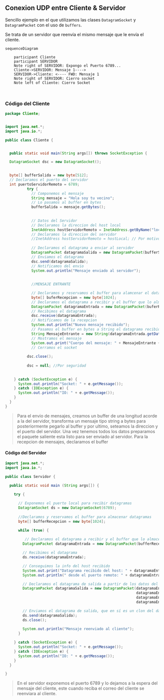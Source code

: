 
## Conexion UDP entre Cliente & Servidor
Sencillo ejemplo en el que utilizamos las clases `DatagramSocket` y `DatagramPacket` con el uso de `buffers`.

Se trata de un servidor que reenvía el mismo mensaje que le envía el cliente.


```mermaid
sequenceDiagram

    participant Cliente
    participant SERVIDOR
    Note right of SERVIDOR: Expongo el Puerto 6789...
    Cliente->SERVIDOR: Mensaje 1---->
    SERVIDOR->Cliente: <---- FWD: Mensaje 1
    Note right of SERVIDOR: Cierro socket
    Note left of Cliente: Cierro Socket
  
  
```



### **Código del Cliente**

```java
package Cliente;


import java.net.*;
import java.io.*;

public class Cliente {


  public static void main(String args[]) throws SocketException {

  DatagramSocket dsc = new DatagramSocket();

  
  byte[] bufferSalida = new byte[512];
  // Declaramos el puerto del servidor
  int puertoServidorRemoto = 6789;
          try {
            // Componemos el mensaje
            String mensaje = "Hola soy tu vecino";
            // Lo pasamos al buffer en bytes
            bufferSalida = mensaje.getBytes();
            
            
            // Datos del Servidor
            // Declaramos la direccion del host local
            InetAddress hostServidorRemoto = InetAddress.getByName("localhost"); // Devuelve la IP del host local
            // Declaramos la direccion del servidor
            //InetAddress hostServidorRemoto = hostLocal; // Por motivos obvios estamos en la misma maquina haciendo las pruebas
            
            // Declaramos el datagrama a enviar al servidor
            DatagramPacket datagramaSalida = new DatagramPacket(bufferSalida, bufferSalida.length, hostServidorRemoto,puertoServidorRemoto);
            // Enviamos el datagrama
            dsc.send(datagramaSalida);
            // Notificamos del envio
            System.out.println("Mensaje enviado al servidor");
            
  
            //MENSAJE ENTRANTE

            // Declaramos y reservamos el buffer para alamcenar el datagrama entrante
            byte[] buferRecepcion = new byte[1024];
            // Declaramos el datagrama a recibir y el buffer que lo almacena
            DatagramPacket datagramaEntrada = new DatagramPacket(buferRecepcion, buferRecepcion.length);
            // Recibimos el datagrama
            dsc.receive(datagramaEntrada);
            // Notificamos de la recepcion
            System.out.println("Nuevo mensaje recibido");
            // Pasamos el buffer en bytes a String el datagrama recibido
            String MensajeEntrante = new String(datagramaEntrada.getData());
            // Mostramos el mensaje
            System.out.print("Cuerpo del mensaje: " + MensajeEntrante +"\n fin");
            // Cerramos el socket
        
          dsc.close();
          
          dsc = null; //Por seguridad
            
      
    } catch (SocketException e) {
      System.out.println("Socket: " + e.getMessage());
    } catch (IOException e) {
      System.out.println("IO: " + e.getMessage());
    }
  }
}
```

> Para el envio de mensajes, creamos un buffer de una longitud acorde a la del servidor, transforma un mensaje tipo string a bytes para posteriormente pegarlo al buffer y por ultimo, seteamos la direccion y el puerto del servidor.
> Una vez tenemos todos los datos preparamos el paquete saliente esta listo para ser enviado al servidor.
> Para la recepcion de mensajes, declaramos el buffer 




#### **Código del Servidor**


```java
import java.net.*;
import java.io.*;

public class Servidor {

  public static void main (String args[]) {

    try {
      
      // Exponemos el puerto local para recibir datagramas
      DatagramSocket ds = new DatagramSocket(6789);
      
      //Declaramos y reservamos el buffer para almacenar datagramas
      byte[] bufferRecepcion = new byte[1024];

      while (true) {
        
         // Declaramos el datagrama a recibir y el buffer que lo almacena
        DatagramPacket datagramaEntrada = new DatagramPacket(bufferRecepcion, bufferRecepcion.length);

        // Recibimos el datagrama
        ds.receive(datagramaEntrada);

        // Conseguimos la info del host recibido
        System.out.print("Datagrama recibido del host: " + datagramaEntrada.getAddress());
        System.out.println(" desde el puerto remoto: " + datagramaEntrada.getPort());

        // Declaramos el datagrama de salida a partir de los datos del detagrama de Entrada 
        DatagramPacket datagramaSalida = new DatagramPacket(datagramaEntrada.getData(), //Seteamos el buffer
                                                            datagramaEntrada.getLength(), //Seteamos la logitud del buffer
                                                            datagramaEntrada.getAddress(), //Seteamos la direccion del host remoto
                                                            datagramaEntrada.getPort()); //Seteamos el puerto del host remoto

        // Enviamos el datagrama de salida, que en sí es un clon del datagrama de entrada
        ds.send(datagramaSalida);
        ds.close();
        
        System.out.println("Mensaje reenviado al cliente");
      }

    } catch (SocketException e) {
      System.out.println("Socket: " + e.getMessage());
    } catch (IOException e) {
      System.out.println("IO: " + e.getMessage());
    }
  }

}

```

> En el servidor exponemos el puerto 6789 y lo dejamos a la espera del mensaje del cliente, este cuando reciba el correo del cliente se reenviara al cliente.
